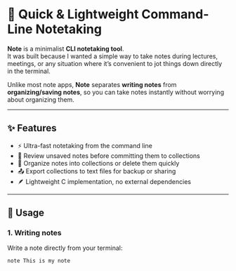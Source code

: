 # 📓 Quick & Lightweight Command-Line Notetaking

**Note** is a minimalist **CLI notetaking tool**.  
It was built because I wanted a simple way to take notes during lectures, meetings, or any situation where it’s convenient to jot things down directly in the terminal.  

Unlike most note apps, **Note** separates **writing notes** from **organizing/saving notes**, so you can take notes instantly without worrying about organizing them.  

---

## ✨ Features
- ⚡ Ultra-fast notetaking from the command line  
- 📝 Review unsaved notes before committing them to collections  
- 📂 Organize notes into collections or delete them quickly  
- 📤 Export collections to text files for backup or sharing  
- 🪶 Lightweight C implementation, no external dependencies  

---

## 🚀 Usage

### 1. Writing notes
Write a note directly from your terminal:
```bash
note This is my note